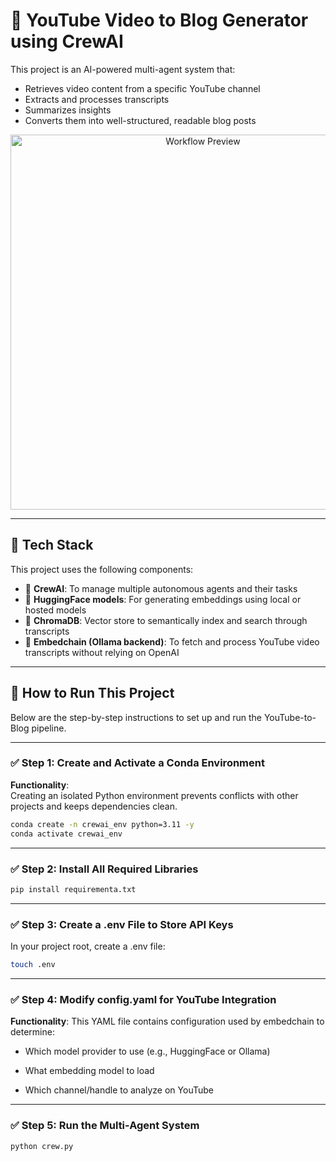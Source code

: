 # 🧠 YouTube Video to Blog Generator using CrewAI

This project is an AI-powered multi-agent system that:

- Retrieves video content from a specific YouTube channel
- Extracts and processes transcripts
- Summarizes insights
- Converts them into well-structured, readable blog posts

<p align="center">
  <img src="assets/demo.png" alt="Workflow Preview" width="600"/>
</p>


---

## 🔧 Tech Stack

This project uses the following components:

- 🤖 **CrewAI**: To manage multiple autonomous agents and their tasks
- 🧠 **HuggingFace models**: For generating embeddings using local or hosted models
- 🧲 **ChromaDB**: Vector store to semantically index and search through transcripts
- 🎥 **Embedchain (Ollama backend)**: To fetch and process YouTube video transcripts without relying on OpenAI

---

## 🚀 How to Run This Project

Below are the step-by-step instructions to set up and run the YouTube-to-Blog pipeline.

---

### ✅ Step 1: Create and Activate a Conda Environment

**Functionality**:  
Creating an isolated Python environment prevents conflicts with other projects and keeps dependencies clean.

```bash
conda create -n crewai_env python=3.11 -y
conda activate crewai_env
```
---
### ✅ Step 2: Install All Required Libraries

```bash
pip install requirementa.txt
```
---
### ✅ Step 3: Create a .env File to Store API Keys
In your project root, create a .env file:

```bash
touch .env
```
---
### ✅ Step 4: Modify config.yaml for YouTube Integration
**Functionality**:
This YAML file contains configuration used by embedchain to determine:

- Which model provider to use (e.g., HuggingFace or Ollama)

- What embedding model to load

- Which channel/handle to analyze on YouTube

---

### ✅ Step 5: Run the Multi-Agent System
```bash
python crew.py
```
